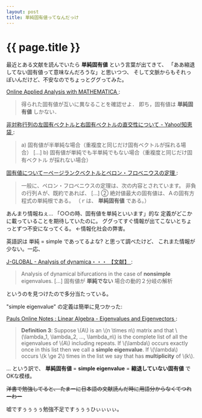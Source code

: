 ```yaml
---
layout: post
title: 単純固有値ってなんだっけ
---
```


# {{ page.title }} #

最近とある文献を読んでいたら **単純固有値** という言葉が出てきて、
「ああ縮退してない固有値って意味なんだろうな」と思いつつ、
そして文脈からもそれっぽいんだけど、不安なのでちょっとググってみた。


[Online Applied Analysis with MATHEMATICA
](http://www.sci.u-toyama.ac.jp/~fkubo/mathemat/math0024.htm>):

> 得られた固有値が互いに異なることを確認せよ． 即ち，固有値は
> **単純固有値** しかない．

[非対称行列の左固有ベクトルと右固有ベクトルの直交性について - Yahoo!知恵袋
](http://detail.chiebukuro.yahoo.co.jp/qa/question_detail/q1336943908>):

> a) 固有値が半単純な場合（重複度と同じだけ固有ベクトルが採れる場合）
>    \[...\]
> b) 固有値が単純でも半単純でもない場合（重複度と同じだけ固有ベクトル
>    が採れない場合）

[固有値についてーページランクベクトルとペロン・フロベニウスの定理
](http://www.geocities.jp/existenzueda/eigenvalue.htm):

> 一般に、ペロン・フロベニウスの定理は、次の内容とされています。
> 非負の行列Ａが、既約であれば、 \[...\]
> ② 絶対値最大の固有値は、Ａの固有方程式の単純根である。
> （ｒは、 **単純固有値** である。）

あんまり情報ねぇ... 「○○の時、固有値を単純といいます」的な
定義がどこかに載っていることを期待していたのに。
ググってすぐ情報が出てこないとちょっとずつ不安になってくる。
←情報化社会の弊害。


英語訳は 単純 = simple であってるよな? と思って調べたけど、
これまた情報が少ない。一応、

[J-GLOBAL - Analysis of dynamica・・・ 【文献】
](http://jglobal.jst.go.jp/public/20090422/200902050372803443):

> Analysis of dynamical bifurcations in the case of **nonsimple** eigenvalues.
> \[...\]
> 固有値が **単純でない** 場合の動的２分岐の解析

というのを見つけたので多分当たっている。


"simple eigenvalue" の定義は簡単に見つかった:

[Pauls Online Notes : Linear Algebra - Eigenvalues and Eigenvectors
](http://tutorial.math.lamar.edu/Classes/LinAlg/EVals_Evects.aspx):

> **Definition 3**: Suppose \\(A\\) is an \\(n \times n\\)
> matrix and that \\(\lambda_1, \lambda_2, ..., \lambda_n\\) is
> the complete list of all the eigenvalues of \\(A\\) including
> repeats.  If \\(\lambda\\) occurs exactly once in this list then
> we call a **simple eigenvalue**.  If \\(\lambda\\) occurs
> \\(k \ge 2\\) times in the list we say that has **multiplicity** of
> \\(k\\).

... という訳で、 **単純固有値** = **simple eigenvalue** =
**縮退していない固有値** でOKな模様。


<strike>洋書で勉強してると、
たまーに日本語の文献読んだ時に用語分からなくてつれーわー</strike>

嘘ですぅぅぅぅ勉強不足ですぅぅぅひぃぃぃぃ。
